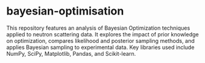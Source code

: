 # bayesian-optimisation
This repository features an analysis of Bayesian Optimization techniques applied to neutron scattering data. It explores the impact of prior knowledge on optimization, compares likelihood and posterior sampling methods, and applies Bayesian sampling to experimental data. Key libraries used include NumPy, SciPy, Matplotlib, Pandas, and Scikit-learn.
